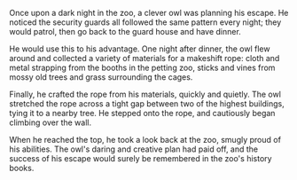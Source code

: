 

Once upon a dark night in the zoo, a clever owl was planning his escape. He noticed the security guards all followed the same pattern every night; they would patrol, then go back to the guard house and have dinner.

He would use this to his advantage. One night after dinner, the owl flew around and collected a variety of materials for a makeshift rope: cloth and metal strapping from the booths in the petting zoo, sticks and vines from mossy old trees and grass surrounding the cages.

Finally, he crafted the rope from his materials, quickly and quietly. The owl stretched the rope across a tight gap between two of the highest buildings, tying it to a nearby tree. He stepped onto the rope, and cautiously began climbing over the wall. 

When he reached the top, he took a look back at the zoo, smugly proud of his abilities. The owl's daring and creative plan had paid off, and the success of his escape would surely be remembered in the zoo's history books.